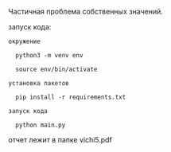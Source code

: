 Частичная проблема собственных значений.


запуск кода:

    окружение
    
      python3 -m venv env
    
      source env/bin/activate
    
    установка пакетов
    
      pip install -r requirements.txt
    
    запуск кода
    
      python main.py
  


отчет лежит в папке vichi5.pdf
